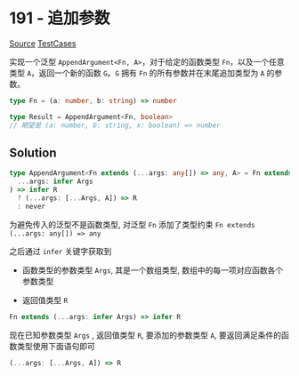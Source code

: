 # 191 - 追加参数

[Source](https://github.com/lybenson/ts-checker/blob/master/src/191-medium-append-argument/template.ts) [TestCases]((https://github.com/lybenson/ts-checker/blob/master/src/191-medium-append-argument/test-cases.ts))

实现一个泛型 `AppendArgument<Fn, A>`，对于给定的函数类型 `Fn`，以及一个任意类型 `A`，返回一个新的函数 `G`。`G` 拥有 `Fn` 的所有参数并在末尾追加类型为 `A` 的参数。

```typescript
type Fn = (a: number, b: string) => number

type Result = AppendArgument<Fn, boolean>
// 期望是 (a: number, b: string, x: boolean) => number
```

## Solution

```ts
type AppendArgument<Fn extends (...args: any[]) => any, A> = Fn extends (
  ...args: infer Args
) => infer R
  ? (...args: [...Args, A]) => R
  : never
```

为避免传入的泛型不是函数类型, 对泛型 `Fn` 添加了类型约束 `Fn extends (...args: any[]) => any`

之后通过 `infer` 关键字获取到

- 函数类型的参数类型 `Args`, 其是一个数组类型, 数组中的每一项对应函数各个参数类型

- 返回值类型 `R`

```ts
Fn extends (...args: infer Args) => infer R
```

现在已知参数类型 `Args` , 返回值类型 `R`, 要添加的参数类型 `A`, 要返回满足条件的函数类型使用下面语句即可

```javascript
(...args: [...Args, A]) => R
```
